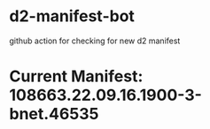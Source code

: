 # d2-manifest-bot
github action for checking for new d2 manifest

# Current Manifest: 108663.22.09.16.1900-3-bnet.46535